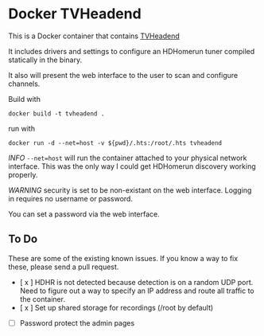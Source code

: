 Docker TVHeadend
================

This is a Docker container that contains [TVHeadend](https://tvheadend.org/)

It includes drivers and settings to configure an HDHomerun tuner compiled statically in the binary.

It also will present the web interface to the user to scan and configure channels.

Build with

```
docker build -t tvheadend .
```

run with

```
docker run -d --net=host -v ${pwd}/.hts:/root/.hts tvheadend
```
*INFO* `--net=host` will run the container attached to your physical network interface. This was the only way I could get HDHomerun discovery working properly.

*WARNING* security is set to be non-existant on the web interface. Logging in requires no username or password.

You can set a password via the web interface. 

## To Do

These are some of the existing known issues. If you know a way to fix these, please send a pull request.

 - [ x ] HDHR is not detected because detection is on a random UDP port. Need to figure out a way to specify an IP address and route all traffic to the container.
 - [ x ] Set up shared storage for recordings (/root by default)
 - [ ] Password protect the admin pages
